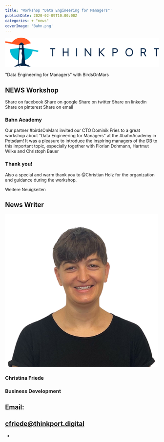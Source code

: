 ```yaml
---
title: 'Workshop "Data Engineering for Managers"'
publishDate: 2020-02-09T10:00:00Z
categories: + "news"
coverImage: 'Bahn.png'
---
```


[![](images/Logo_horizontral_new.png)](https://thinkport.digital)

"Data Engineering for Managers" with BirdsOnMars

## NEWS Workshop

Share on facebook Share on google Share on twitter Share on linkedin Share on pinterest Share on email

### Bahn Academy

Our partner #birdsOnMars invited our CTO Dominik Fries to a great workshop about "Data Engineering for Managers" at the #bahnAcademy in Potsdam! It was a pleasure to introduce the inspiring managers of the DB to this important topic, especially together with Florian Dohmann, Hartmut Wilke and Christoph Bauer

### Thank you!

Also a special and warm thank you to @Christian Holz for the organization and guidance during the workshop.

Weitere Neuigkeiten

## News Writer

![](images/Christina.png)

### Christina Friede

### Business Development

## Email:

## [cfriede@thinkport.digital](mailto:cfriede@thinkport.digital)

-  [](https://www.linkedin.com/in/christina-friede-2a6426168/)
